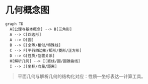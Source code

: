 # 几何概念图

```mermaid
graph TD
  A[公理与基本概念] --> B[三角形]
  A --> C[四边形]
  A --> D[圆]
  B --> E[全等/相似/特殊线]
  C --> F[平行四边形/矩形/菱形/正方形]
  D --> G[性质/位置关系]
  H[解析几何] --> I[直线/圆/圆锥曲线]
  I --> J[坐标/向量/距离]
```

> 平面几何与解析几何的结构化对应：性质—坐标表达—计算工具。
